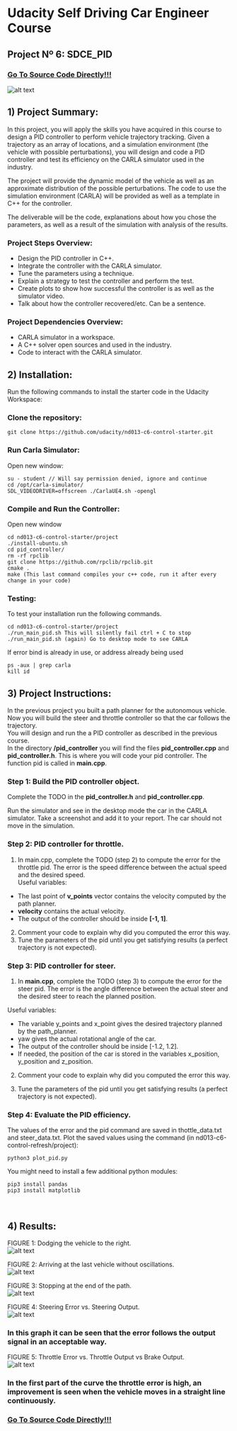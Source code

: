 # **Udacity Self Driving Car Engineer Course**

## **Project Nº 6: SDCE_PID**

### [Go To Source Code Directly!!!](https://github.com/HomeBrain-ARG/SDCE_PID/tree/main/01_Source_Code) <br />

![alt text](https://github.com/HomeBrain-ARG/SDCE_PID/blob/main/00_Images/00_Prueba_Auto_Sin_Movimiento.JPG) <br />

## **1) Project Summary:** <br />

In this project, you will apply the skills you have acquired in this course to design a PID controller to perform vehicle trajectory tracking. Given a trajectory as an array of locations, and a simulation environment (the vehicle with possible perturbations), you will design and code a PID controller and test its efficiency on the CARLA simulator used in the industry.<br />

The project will provide the dynamic model of the vehicle as well as an approximate distribution of the possible perturbations. The code to use the simulation environment (CARLA) will be provided as well as a template in C++ for the controller.<br />

The deliverable will be the code, explanations about how you chose the parameters, as well as a result of the simulation with analysis of the results.<br />

### **Project Steps Overview:**<br />
- Design the PID controller in C++.<br />
- Integrate the controller with the CARLA simulator.<br />
- Tune the parameters using a technique.<br />
- Explain a strategy to test the controller and perform the test.<br />
- Create plots to show how successful the controller is as well as the simulator video.<br />
- Talk about how the controller recovered/etc. Can be a sentence.<br />

### **Project Dependencies Overview:**<br />
- CARLA simulator in a workspace.<br />
- A C++ solver open sources and used in the industry.<br />
- Code to interact with the CARLA simulator.<br />

## **2) Installation:**<br />
Run the following commands to install the starter code in the Udacity Workspace:<br />

### **Clone the repository:** <br />
```
git clone https://github.com/udacity/nd013-c6-control-starter.git
```

### **Run Carla Simulator:** <br />
Open new window:<br />
```
su - student // Will say permission denied, ignore and continue
cd /opt/carla-simulator/
SDL_VIDEODRIVER=offscreen ./CarlaUE4.sh -opengl
```

### **Compile and Run the Controller:** <br />
Open new window
```
cd nd013-c6-control-starter/project
./install-ubuntu.sh
cd pid_controller/
rm -rf rpclib
git clone https://github.com/rpclib/rpclib.git
cmake .
make (This last command compiles your c++ code, run it after every change in your code)
```

### **Testing:** <br />
To test your installation run the following commands.<br />
```
cd nd013-c6-control-starter/project
./run_main_pid.sh This will silently fail ctrl + C to stop
./run_main_pid.sh (again) Go to desktop mode to see CARLA
```

If error bind is already in use, or address already being used
```
ps -aux | grep carla
kill id
```

## **3) Project Instructions:**<br />
In the previous project you built a path planner for the autonomous vehicle. Now you will build the steer and throttle controller so that the car follows the trajectory.<br />
You will design and run the a PID controller as described in the previous course.<br />
In the directory **/pid_controller** you will find the files **pid_controller.cpp** and **pid_controller.h**. This is where you will code your pid controller. The function pid is called in **main.cpp**.<br />

### **Step 1: Build the PID controller object.** <br />

Complete the TODO in the **pid_controller.h** and **pid_controller.cpp**.<br />

Run the simulator and see in the desktop mode the car in the CARLA simulator. Take a screenshot and add it to your report. The car should not move in the simulation.<br />

### **Step 2: PID controller for throttle.** <br />
1) In main.cpp, complete the TODO (step 2) to compute the error for the throttle pid. The error is the speed difference between the actual speed and the desired speed.<br />
Useful variables:<br />
- The last point of **v_points** vector contains the velocity computed by the path planner.<br />
- **velocity** contains the actual velocity.<br />
- The output of the controller should be inside **[-1, 1]**.<br />

2) Comment your code to explain why did you computed the error this way.<br />
3) Tune the parameters of the pid until you get satisfying results (a perfect trajectory is not expected).<br />

### **Step 3: PID controller for steer.** <br />

1) In **main.cpp**, complete the TODO (step 3) to compute the error for the steer pid. The error is the angle difference between the actual steer and the desired steer to reach the planned position.<br />

Useful variables:<br />

- The variable y_points and x_point gives the desired trajectory planned by the path_planner.<br />
- yaw gives the actual rotational angle of the car.<br />
- The output of the controller should be inside [-1.2, 1.2].<br />
- If needed, the position of the car is stored in the variables x_position, y_position and z_position.<br />

2) Comment your code to explain why did you computed the error this way.<br />

3) Tune the parameters of the pid until you get satisfying results (a perfect trajectory is not expected).<br />

### **Step 4: Evaluate the PID efficiency.** <br />
The values of the error and the pid command are saved in thottle_data.txt and steer_data.txt. Plot the saved values using the command (in nd013-c6-control-refresh/project):<br />

```
python3 plot_pid.py
```

You might need to install a few additional python modules:<br />

```
pip3 install pandas
pip3 install matplotlib
```
<br />

## **4) Results:** <br />

FIGURE 1: Dodging the vehicle to the right. <br />
![alt text](https://github.com/HomeBrain-ARG/SDCE_PID/blob/main/00_Images/03_Car.JPG) <br />

FIGURE 2: Arriving at the last vehicle without oscillations. <br />
![alt text](https://github.com/HomeBrain-ARG/SDCE_PID/blob/main/00_Images/02_Car.JPG) <br />

FIGURE 3: Stopping at the end of the path. <br />
![alt text](https://github.com/HomeBrain-ARG/SDCE_PID/blob/main/00_Images/04_Car.JPG) <br />

FIGURE 4: Steering Error vs. Steering Output. <br />
![alt text](https://github.com/HomeBrain-ARG/SDCE_PID/blob/main/00_Images/05_Error_Steering.JPG) <br />
### **In this graph it can be seen that the error follows the output signal in an acceptable way.** <br />

FIGURE 5: Throttle Error vs. Throttle Output vs Brake Output. <br />
![alt text](https://github.com/HomeBrain-ARG/SDCE_PID/blob/main/00_Images/06_Error_Throttle.JPG) <br />
### **In the first part of the curve the throttle error is high, an improvement is seen when the vehicle moves in a straight line continuously.** <be />




### [Go To Source Code Directly!!!](https://github.com/HomeBrain-ARG/SDCE_PID/tree/main/01_Source_Code) <br />
